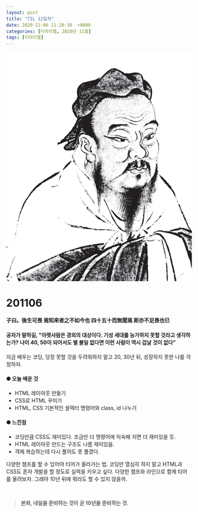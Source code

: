 ```yaml
---
layout: post
title: "TIL 12일차"
date: 2020-11-06 11:20:30  +0800
categories: [티아이엘, 2020년 11월]
tags: [티아이엘]
---
```


![image](/assets/img/sample/avatar.jpg)

# **201106**

#### **子曰。後生可畏 焉知來者之不如今也 四十五十而無聞焉 斯亦不足畏也已**

#### **공자가 말하길, "아랫사람은 경외의 대상이다. 기성 세대를 능가하지 못할 것라고 생각하는가? 나이 40, 50이 되어서도 별 볼일 없다면 이런 사람이 역시 겁날 것이 없다"**

지금 배우는 코딩, 당장 못할 것을 두려워하지 말고 20, 30년 뒤, 성장하지 못한 나를 걱정하자.

#### **⚈ 오늘 배운 것**

- HTML 레이아웃 만들기
- CSS로 HTML 꾸미기
- HTML, CSS 기본적인 셀렉터 명령어와 class, id 나누기

#### **⚈ 느낀점**

- 코딩만큼 CSS도 재미있다. 조금만 더 명령어에 익숙해 지면 더 재미있을 듯.
- HTML 레이아웃 만드는 구조도 나름 재미있음.
- 객체 복습하는데 다시 풀어도 못 풀겠다.

다양한 챔프를 할 수 있어야 티어가 올라가는 법.
코딩만 열심히 하지 말고 HTML과 CSS도 혼자 개발을 할 정도로 실력을 키우고 싶다. 다양한 챔프와 라인으로 함께 티어를 올려보자. 그래야 10년 뒤에 뭐라도 할 수 있지 않을까.

<br>

> **본좌, 내일을 준비하는 것이 곧 10년을 준비하는 것.**
